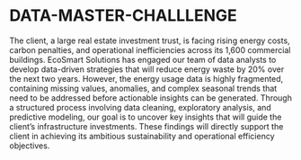 # DATA-MASTER-CHALLLENGE
The client, a large real estate investment trust, is facing rising energy costs, carbon penalties, and operational inefficiencies across its 1,600 commercial buildings. EcoSmart Solutions has engaged our team of data analysts to develop data-driven strategies that will reduce energy waste by 20% over the next two years. However, the energy usage data is highly fragmented, containing missing values, anomalies, and complex seasonal trends that need to be addressed before actionable insights can be generated. Through a structured process involving data cleaning, exploratory analysis, and predictive modeling, our goal is to uncover key insights that will guide the client’s infrastructure investments. These findings will directly support the client in achieving its ambitious sustainability and operational efficiency objectives.










